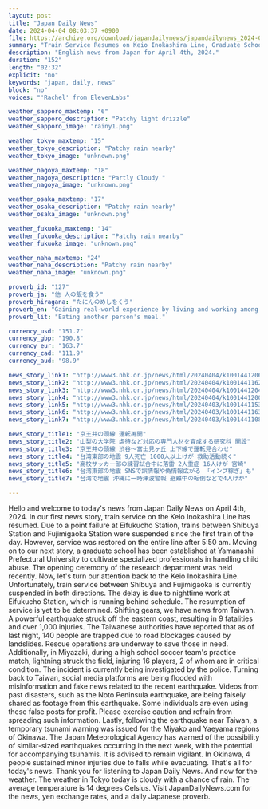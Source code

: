 ```yaml
---
layout: post
title: "Japan Daily News"
date: 2024-04-04 08:03:37 +0900
file: https://archive.org/download/japandailynews/japandailynews_2024-04-04.mp3
summary: "Train Service Resumes on Keio Inokashira Line, Graduate School Opens to Address Child Abuse, & more…"
description: "English news from Japan for April 4th, 2024."
duration: "152"
length: "02:32"
explicit: "no"
keywords: "japan, daily, news"
block: "no"
voices: "'Rachel' from ElevenLabs"

weather_sapporo_maxtemp: "6"
weather_sapporo_description: "Patchy light drizzle"
weather_sapporo_image: "rainy1.png"

weather_tokyo_maxtemp: "15"
weather_tokyo_description: "Patchy rain nearby"
weather_tokyo_image: "unknown.png"

weather_nagoya_maxtemp: "18"
weather_nagoya_description: "Partly Cloudy "
weather_nagoya_image: "unknown.png"

weather_osaka_maxtemp: "17"
weather_osaka_description: "Patchy rain nearby"
weather_osaka_image: "unknown.png"

weather_fukuoka_maxtemp: "14"
weather_fukuoka_description: "Patchy rain nearby"
weather_fukuoka_image: "unknown.png"

weather_naha_maxtemp: "24"
weather_naha_description: "Patchy rain nearby"
weather_naha_image: "unknown.png"

proverb_id: "127"
proverb_ja: "他 人の飯を食う"
proverb_hiragana: "たにんのめしをくう"
proverb_en: "Gaining real-world experience by living and working among others, away from one's parents."
proverb_lit: "Eating another person's meal."

currency_usd: "151.7"
currency_gbp: "190.8"
currency_eur: "163.7"
currency_cad: "111.9"
currency_aud: "98.9"

news_story_link1: "http://www3.nhk.or.jp/news/html/20240404/k10014412061000.html"
news_story_link2: "http://www3.nhk.or.jp/news/html/20240404/k10014411621000.html"
news_story_link3: "http://www3.nhk.or.jp/news/html/20240404/k10014412041000.html"
news_story_link4: "http://www3.nhk.or.jp/news/html/20240404/k10014412001000.html"
news_story_link5: "http://www3.nhk.or.jp/news/html/20240403/k10014411531000.html"
news_story_link6: "http://www3.nhk.or.jp/news/html/20240403/k10014411631000.html"
news_story_link7: "http://www3.nhk.or.jp/news/html/20240403/k10014411081000.html"

news_story_title1: "京王井の頭線 運転再開"
news_story_title2: "山梨の大学院 虐待など対応の専門人材を育成する研究科 開設"
news_story_title3: "京王井の頭線 渋谷～富士見ヶ丘 上下線で運転見合わせ"
news_story_title4: "台湾東部の地震 9人死亡 1000人以上けが 救助活動続く"
news_story_title5: "高校サッカー部の練習試合中に落雷 2人重症 16人けが 宮崎"
news_story_title6: "台湾東部の地震 SNSで誤情報や偽情報広がる 「インプ稼ぎ」も"
news_story_title7: "台湾で地震 沖縄に一時津波警報 避難中の転倒などで4人けが"

---
```


Hello and welcome to today's news from Japan Daily News on April 4th, 2024. In our first news story, train service on the Keio Inokashira Line has resumed. Due to a point failure at Eifukucho Station, trains between Shibuya Station and Fujimigaoka Station were suspended since the first train of the day. However, service was restored on the entire line after 5:50 am. Moving on to our next story, a graduate school has been established at Yamanashi Prefectural University to cultivate specialized professionals in handling child abuse. The opening ceremony of the research department was held recently. Now, let's turn our attention back to the Keio Inokashira Line. Unfortunately, train service between Shibuya and Fujimigaoka is currently suspended in both directions. The delay is due to nighttime work at Eifukucho Station, which is running behind schedule. The resumption of service is yet to be determined. Shifting gears, we have news from Taiwan. A powerful earthquake struck off the eastern coast, resulting in 9 fatalities and over 1,000 injuries. The Taiwanese authorities have reported that as of last night, 140 people are trapped due to road blockages caused by landslides. Rescue operations are underway to save those in need. Additionally, in Miyazaki, during a high school soccer team's practice match, lightning struck the field, injuring 16 players, 2 of whom are in critical condition. The incident is currently being investigated by the police. Turning back to Taiwan, social media platforms are being flooded with misinformation and fake news related to the recent earthquake. Videos from past disasters, such as the Noto Peninsula earthquake, are being falsely shared as footage from this earthquake. Some individuals are even using these false posts for profit. Please exercise caution and refrain from spreading such information. Lastly, following the earthquake near Taiwan, a temporary tsunami warning was issued for the Miyako and Yaeyama regions of Okinawa. The Japan Meteorological Agency has warned of the possibility of similar-sized earthquakes occurring in the next week, with the potential for accompanying tsunamis. It is advised to remain vigilant. In Okinawa, 4 people sustained minor injuries due to falls while evacuating. That's all for today's news. Thank you for listening to Japan Daily News. And now for the weather. The weather in Tokyo today is cloudy with a chance of rain. The average temperature is 14 degrees Celsius.  Visit JapanDailyNews.com for the news, yen exchange rates, and a daily Japanese proverb.
